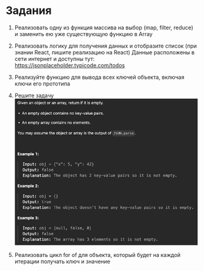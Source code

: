 
# Задания

1. Реализовать одну из функция массива на выбор (map, filter, reduce) и заменить ею уже существующую функцию в Array

2. Реализовать логику для получения данных и отобразите список (при знании React, пишите реализацию на React) 
Данные расположены в сети интернет и доступны тут: https://jsonplaceholder.typicode.com/todos

3. Реализуйте функцию для вывода всех ключей объекта, включая ключи его прототипа

4. Решите задачу
![screenshot](unnamed.png)

5. Реализовать цикл for of для объекта, который будет на каждой итерации получать ключ и значение